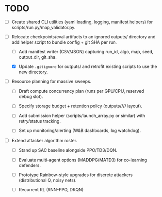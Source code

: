 # TODO


- [ ] Create shared CLI utilities (yaml loading, logging, manifest helpers) for scripts/run.py/map_validator.py.

- [ ] Relocate checkpoints/eval artifacts to an ignored outputs/ directory and add helper script to bundle config + git SHA per run.
    - [ ] Add manifest writer (CSV/JSON) capturing run_id, algo, map, seed, output_dir, git_sha.
    - [x] Update `.gitignore` for outputs/ and retrofit existing scripts to use the new directory.


- [ ] Resource planning for massive sweeps.
    - [ ] Draft compute concurrency plan (runs per GPU/CPU, reserved debug slot).
    - [ ] Specify storage budget + retention policy (outputs/<algo>/<map>/<seed>/ layout).
    - [ ] Add submission helper (scripts/launch_array.py or similar) with retry/status tracking.
    - [ ] Set up monitoring/alerting (W&B dashboards, log watchdog).


- [ ] Extend attacker algorithm roster.
    - [ ] Stand up SAC baseline alongside PPO/TD3/DQN.
    - [ ] Evaluate multi-agent options (MADDPG/MATD3) for co-learning defenders.
    - [ ] Prototype Rainbow-style upgrades for discrete attackers (distributional Q, noisy nets).
    - [ ] Recurrent RL (RNN-PPO, DRQN) 

